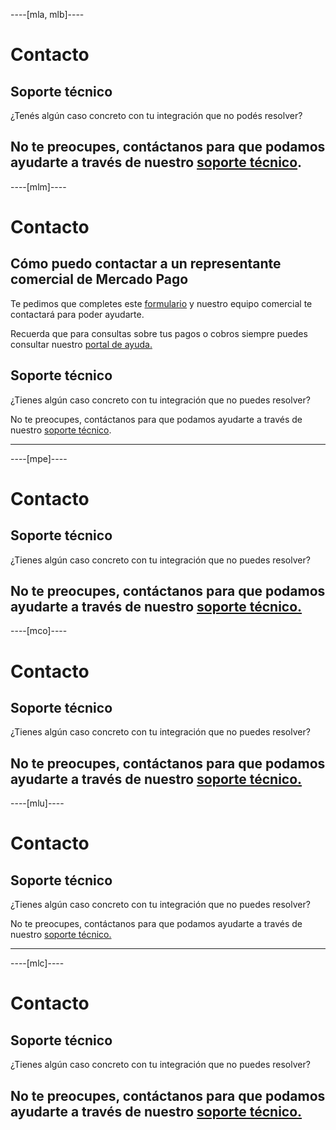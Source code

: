 ----[mla, mlb]----

# Contacto

<!--

## Cómo puedo contactar a un representante comercial de Mercado Pago

Te pedimos que completes este [formulario](https://goo.gl/23YqyB) y nuestro equipo comercial te contactará para poder ayudarte.

Recordá que para consultas sobre tus pagos o cobros siempre podés consultar nuestro [portal de ayuda.](https://www.mercadopago.com.ar/ayuda)

-->

## Soporte técnico

¿Tenés algún caso concreto con tu integración que no podés resolver?

No te preocupes, contáctanos para que podamos ayudarte a través de nuestro [soporte técnico](https://www.mercadopago.com.ar/developers/es/support).
------------
----[mlm]----

# Contacto

## Cómo puedo contactar a un representante comercial de Mercado Pago

Te pedimos que completes este [formulario](https://goo.gl/XEe14a) y nuestro equipo comercial te contactará para poder ayudarte.

Recuerda que para consultas sobre tus pagos o cobros siempre puedes consultar nuestro [portal de ayuda.](https://www.mercadopago.com.mx/ayuda)

## Soporte técnico

¿Tienes algún caso concreto con tu integración que no puedes resolver?

No te preocupes, contáctanos para que podamos ayudarte a través de nuestro [soporte técnico](https://www.mercadopago.com.mx/developers/es/support).

------------
----[mpe]----

# Contacto

## Soporte técnico

¿Tienes algún caso concreto con tu integración que no puedes resolver?

No te preocupes, contáctanos para que podamos ayudarte a través de nuestro [soporte técnico.](https://www.mercadopago.com.pe/developers/es/support)
------------
----[mco]----

# Contacto

## Soporte técnico

¿Tienes algún caso concreto con tu integración que no puedes resolver?

No te preocupes, contáctanos para que podamos ayudarte a través de nuestro [soporte técnico.](https://www.mercadopago.com.co/developers/es/support)
------------
----[mlu]----

# Contacto

## Soporte técnico

¿Tienes algún caso concreto con tu integración que no puedes resolver?

No te preocupes, contáctanos para que podamos ayudarte a través de nuestro [soporte técnico.](https://www.mercadopago.com.uy/developers/es/support)

------------
----[mlc]----

# Contacto

## Soporte técnico

¿Tienes algún caso concreto con tu integración que no puedes resolver?

No te preocupes, contáctanos para que podamos ayudarte a través de nuestro [soporte técnico.](https://www.mercadopago.cl/developers/es/support)
------------